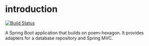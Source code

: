 # introduction
[![Build Status](https://travis-ci.org/bertilmuth/poem-springboot.svg?branch=master)](https://travis-ci.org/bertilmuth/poem-springboot)

A Spring Boot application that builds on poem-hexagon. It provides adapters for a database repository and Spring MVC.
